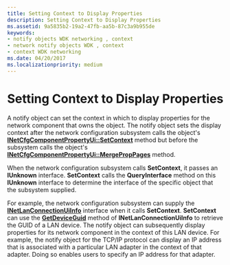 ```yaml
---
title: Setting Context to Display Properties
description: Setting Context to Display Properties
ms.assetid: 9a5835b2-19a2-47fb-aa5b-87c3a9b955de
keywords:
- notify objects WDK networking , context
- network notify objects WDK , context
- context WDK networking
ms.date: 04/20/2017
ms.localizationpriority: medium
---
```


# Setting Context to Display Properties





A notify object can set the context in which to display properties for the network component that owns the object. The notify object sets the display context after the network configuration subsystem calls the object's [**INetCfgComponentPropertyUi::SetContext**](/previous-versions/windows/hardware/network/ff547752(v=vs.85)) method but before the subsystem calls the object's [**INetCfgComponentPropertyUi::MergePropPages**](/previous-versions/windows/hardware/network/ff547746(v=vs.85)) method.

When the network configuration subsystem calls **SetContext**, it passes an **IUnknown** interface. **SetContext** calls the **QueryInterface** method on this **IUnknown** interface to determine the interface of the specific object that the subsystem supplied.

For example, the network configuration subsystem can supply the [**INetLanConnectionUiInfo**](/previous-versions/windows/hardware/network/ff548005(v=vs.85)) interface when it calls **SetContext**. **SetContext** can use the [**GetDeviceGuid**](/previous-versions/windows/hardware/network/ff548012(v=vs.85)) method of **INetLanConnectionUiInfo** to retrieve the GUID of a LAN device. The notify object can subsequently display properties for its network component in the context of this LAN device. For example, the notify object for the TCP/IP protocol can display an IP address that is associated with a particular LAN adapter in the context of that adapter. Doing so enables users to specify an IP address for that adapter.

 

